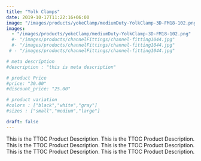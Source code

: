 ```yaml
---
title: "Yolk Clamps"
date: 2019-10-17T11:22:16+06:00
image: "/images/products/yokeClamp/mediumDuty-YolkClamp-3D-FM18-102.png"
images: 
  - "/images/products/yokeClamp/mediumDuty-YolkClamp-3D-FM18-102.png"
  #- "/images/products/channelFittings/channel-fitting1044.jpg"
  #- "/images/products/channelFittings/channel-fitting1044.jpg"
 # - "/images/products/channelFittings/channel-fitting1044.jpg"

# meta description
#description : "this is meta description"

# product Price
#price: "30.00"
#discount_price: "25.00"

# product variation
#colors : ["black","white","gray"]
#sizes : ["small","medium","large"]

draft: false
---
```


This is the TTOC Product Description. This is the TTOC Product Description. This is the TTOC Product Description. This is the TTOC Product Description. This is the TTOC Product Description. This is the TTOC Product Description. 